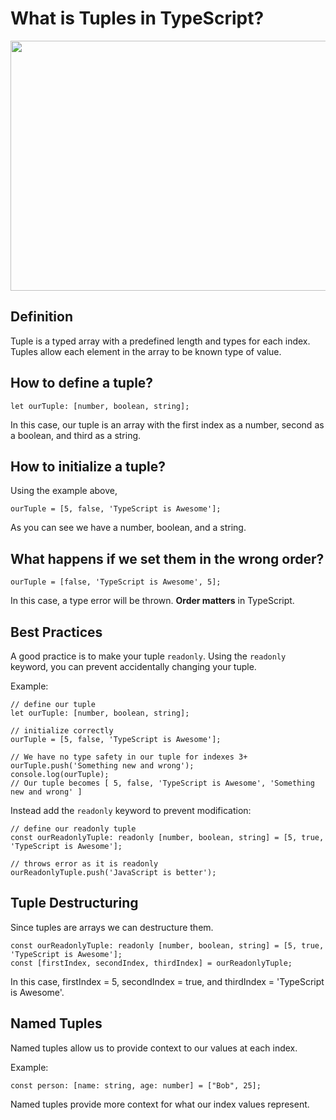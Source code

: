 # What is Tuples in TypeScript?

<div id="header" align="center">

  <img src="https://cdn.hashnode.com/res/hashnode/image/upload/v1683612933716/61ad7805-e527-4dd3-b4a6-3532172c6c32.jpeg?w=1600&h=840&fit=crop&crop=entropy&auto=compress,format&format=webp" width="800" height="400">

</div>

## Definition
Tuple is a typed array with a predefined length and types for each index. Tuples allow each element in the array to be known type of value.

## How to define a tuple?

`let ourTuple: [number, boolean, string];`

In this case, our tuple is an array with the first index as a number, second as a boolean, and third as a string.

## How to initialize a tuple?

Using the example above,

`ourTuple = [5, false, 'TypeScript is Awesome'];`

As you can see we have a number, boolean, and a string.


## What happens if we set them in the wrong order?

`ourTuple = [false, 'TypeScript is Awesome', 5];`

In this case, a type error will be thrown. **Order matters** in TypeScript.

## Best Practices

A good practice is to make your tuple `readonly`. Using the `readonly` keyword, you can prevent accidentally changing your tuple.

Example:

```
// define our tuple
let ourTuple: [number, boolean, string];

// initialize correctly
ourTuple = [5, false, 'TypeScript is Awesome'];

// We have no type safety in our tuple for indexes 3+
ourTuple.push('Something new and wrong');
console.log(ourTuple); 
// Our tuple becomes [ 5, false, 'TypeScript is Awesome', 'Something new and wrong' ]
```

Instead add the `readonly` keyword to prevent modification:

```
// define our readonly tuple
const ourReadonlyTuple: readonly [number, boolean, string] = [5, true, 'TypeScript is Awesome'];

// throws error as it is readonly
ourReadonlyTuple.push('JavaScript is better');
```

## Tuple Destructuring

Since tuples are arrays we can destructure them.

```
const ourReadonlyTuple: readonly [number, boolean, string] = [5, true, 'TypeScript is Awesome'];
const [firstIndex, secondIndex, thirdIndex] = ourReadonlyTuple;
```
In this case, firstIndex = 5, secondIndex = true, and thirdIndex = 'TypeScript is Awesome'.


## Named Tuples

Named tuples allow us to provide context to our values at each index.

Example:

```
const person: [name: string, age: number] = ["Bob", 25];
```

Named tuples provide more context for what our index values represent.







